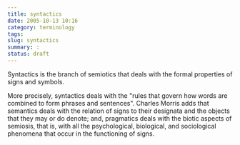 ```yaml
---
title: syntactics
date: 2005-10-13 10:16
category: terminology
tags:
slug: syntactics
summary: :
status: draft
---
```


Syntactics is the branch of semiotics that deals with the formal properties of signs and symbols.

More precisely, syntactics deals with the "rules that govern how words are combined to form phrases and sentences". Charles Morris adds that semantics deals with the relation of signs to their designata and the objects that they may or do denote; and, pragmatics deals with the biotic aspects of semiosis, that is, with all the psychological, biological, and sociological phenomena that occur in the functioning of signs.
